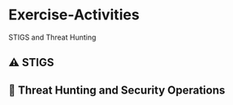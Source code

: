 # <a>Exercise-Activities</a>
STIGS and Threat Hunting
## ⚠️ STIGS
## 🚨 Threat Hunting and Security Operations
